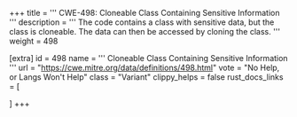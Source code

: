+++
title = '''
CWE-498: Cloneable Class Containing Sensitive Information
'''
description	= '''
The code contains a class with sensitive data, but the class is cloneable. The data can then be accessed by cloning the class.
'''
weight = 498

[extra]
id = 498
name = '''
Cloneable Class Containing Sensitive Information
'''
url = "https://cwe.mitre.org/data/definitions/498.html"
vote = "No Help, or Langs Won't Help"
class = "Variant"
clippy_helps = false
rust_docs_links = [
	
]
+++
